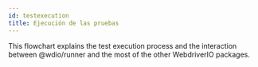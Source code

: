 ```yaml
---
id: testexecution
title: Ejecución de las pruebas
---
```


This flowchart explains the test execution process and the interaction between @wdio/runner and the most of the other WebdriverIO packages.

<CreateFlowcharts id='testexecution' />
